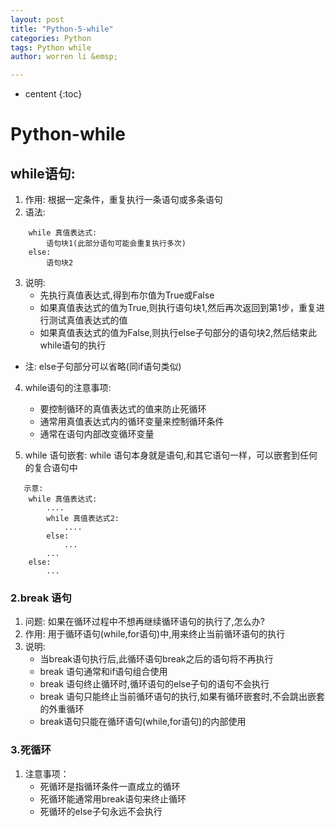 ```yaml
---
layout: post
title: "Python-5-while"
categories: Python
tags: Python while
author: worren li &emsp;

---
```


* centent
{:toc}

# Python-while

## while语句:
1. 作用:
    根据一定条件，重复执行一条语句或多条语句
2. 语法:
```
    while 真值表达式:
        语句块1(此部分语句可能会重复执行多次)
    else:
        语句块2
```
3. 说明:
    * 先执行真值表达式,得到布尔值为True或False
    * 如果真值表达式的值为True,则执行语句块1,然后再次返回到第1步，重复进行测试真值表达式的值
    * 如果真值表达式的值为False,则执行else子句部分的语句块2,然后结束此while语句的执行
* 注: else子句部分可以省略(同if语句类似)
      
4. while语句的注意事项:
    * 要控制循环的真值表达式的值来防止死循环
    * 通常用真值表达式内的循环变量来控制循环条件
    * 通常在语句内部改变循环变量
    
5. while 语句嵌套:
    while 语句本身就是语句,和其它语句一样，可以嵌套到任何的复合语句中
```
   示意:
    while 真值表达式:
        ....
        while 真值表达式2:
            ....
        else:
            ...
        ...
    else:
        ...
```

### 2.break 语句
1. 问题:
    如果在循环过程中不想再继续循环语句的执行了,怎么办?
2. 作用:
    用于循环语句(while,for语句)中,用来终止当前循环语句的执行  
3. 说明:
    * 当break语句执行后,此循环语句break之后的语句将不再执行
    * break 语句通常和if语句组合使用
    * break 语句终止循环时,循环语句的else子句的语句不会执行
    * break 语句只能终止当前循环语句的执行,如果有循环嵌套时,不会跳出嵌套的外重循环
    * break语句只能在循环语句(while,for语句)的内部使用

### 3.死循环
1. 注意事项：  
    * 死循环是指循环条件一直成立的循环  
    * 死循环能通常用break语句来终止循环  
    * 死循环的else子句永远不会执行  
